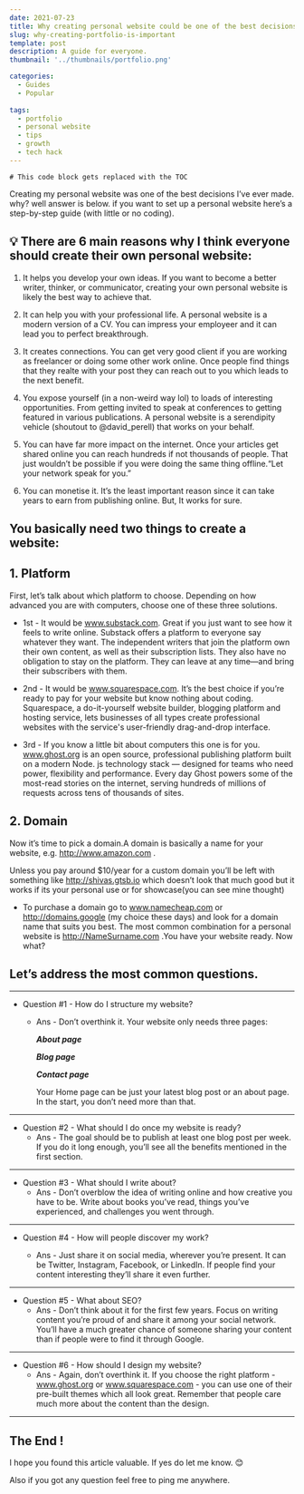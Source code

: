 ```yaml
---
date: 2021-07-23
title: Why creating personal website could be one of the best decisions?
slug: why-creating-portfolio-is-important
template: post
description: A guide for everyone.
thumbnail: '../thumbnails/portfolio.png'

categories:
  - Guides
  - Popular
  
tags:
  - portfolio
  - personal website
  - tips
  - growth
  - tech hack
---
```

```toc
# This code block gets replaced with the TOC
```

Creating my personal website was one of the best decisions I’ve ever made. why? well answer is below. if you want to set up a personal website here’s a step-by-step guide (with little or no coding). 

## 💡 There are 6 main reasons why I think everyone should create their own personal website:

1. It helps you develop your own ideas. If you want to become a better writer, thinker, or communicator, creating your own personal website is likely the best way to achieve that.

2. It can help you with your professional life. A personal website is a modern version of a CV. You can impress your employeer and it can lead you to perfect breakthrough.

3. It creates connections. You can get very good client if you are working as freelancer or doing some other work online. Once people find things that they realte with your post they can reach out to you which leads to the next benefit. 

4. You expose yourself (in a non-weird way lol) to loads of interesting opportunities. From getting invited to speak at conferences to getting featured in various publications. A personal website is a serendipity vehicle (shoutout to @david_perell) that works on your behalf.

5. You can have far more impact on the internet. Once your articles get shared online you can reach hundreds if not thousands of people. That just wouldn’t be possible if you were doing the same thing offline.“Let your network speak for you.” 

6. You can monetise it. It’s the least important reason since it can take years to earn from publishing online. But, It works for sure.


## You basically need two things to create a website:

## 1. Platform
First, let’s talk about which platform to choose. Depending on how advanced you are with computers, choose one of these three solutions.

* 1st - It would be www.substack.com. Great if you just want to see how it feels to write online. Substack offers a platform to everyone say whatever they want. The independent writers that join the platform own their own content, as well as their subscription lists. They also have no obligation to stay on the platform. They can leave at any time—and bring their subscribers with them.

* 2nd - It would be www.squarespace.com. It’s the best choice if you’re ready to pay for your website but know nothing about coding. Squarespace, a do-it-yourself website builder, blogging platform and hosting service, lets businesses of all types create professional websites with the service's user-friendly drag-and-drop interface.

* 3rd - If you know a little bit about computers this one is for you. www.ghost.org is an open source, professional publishing platform built on a modern Node. js technology stack — designed for teams who need power, flexibility and performance. Every day Ghost powers some of the most-read stories on the internet, serving hundreds of millions of requests across tens of thousands of sites.


## 2. Domain

Now it’s time to pick a domain.A domain is basically a name for your website, e.g.  http://www.amazon.com . 

Unless you pay around $10/year for a custom domain you’ll be left with something like  http://shivas.gtsb.io  which doesn’t look that much good but it works if its your personal use or for showcase(you can see mine thought)

* To purchase a domain go to www.namecheap.com or  http://domains.google  (my choice these days) and look for a domain name that suits you best. The most common combination for a personal website is  http://NameSurname.com .You have your website ready. Now what?


## Let’s address the most common questions.
---
* Question #1 - How do I structure my website?
     * Ans - Don’t overthink it. Your website only needs three pages:

        ***About page*** 
        
        ***Blog page***
        
        ***Contact page***

        Your Home page can be just your latest blog post or an about page. In the start, you don’t need more than that.
---
* Question #2 - What should I do once my website is ready?
    * Ans - The goal should be to publish at least one blog post per week. If you do it long enough, you’ll see all the benefits mentioned in the first section.
---
* Question #3 - What should I write about?
    * Ans - Don’t overblow the idea of writing online and how creative you have to be. Write about books you’ve read, things you’ve experienced, and challenges you went through.
---
* Question #4 - How will people discover my work?

    * Ans - Just share it on social media, wherever you’re present. It can be Twitter, Instagram, Facebook, or LinkedIn. If people find your content interesting they’ll share it even further.
---    
* Question #5 - What about SEO?
    * Ans - Don’t think about it for the first few years. Focus on writing content you’re proud of and share it among your social network. You’ll have a much greater chance of someone sharing your content than if people were to find it through Google.
---
* Question #6 - How should I design my website?
    * Ans - Again, don’t overthink it. If you choose the right platform - www.ghost.org or www.squarespace.com - you can use one of their pre-built themes which all look great. Remember that people care much more about the content than the design.
---
## The End !

I hope you found this article valuable. If yes do let me know. 😊

Also if you got any question feel free to ping me anywhere.